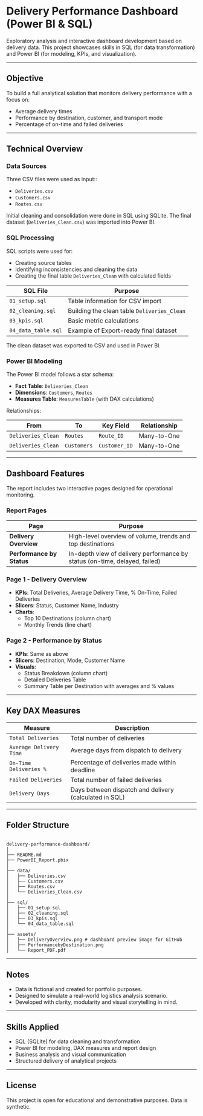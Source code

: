 # Delivery Performance Dashboard (Power BI & SQL)

Exploratory analysis and interactive dashboard development based on delivery data. This project showcases skills in SQL (for data transformation) and Power BI (for modeling, KPIs, and visualization).

---

## Objective

To build a full analytical solution that monitors delivery performance with a focus on:

- Average delivery times
- Performance by destination, customer, and transport mode
- Percentage of on-time and failed deliveries

---

## Technical Overview

### Data Sources

Three CSV files were used as input::

- `Deliveries.csv`
- `Customers.csv`
- `Routes.csv`

Initial cleaning and consolidation were done in SQL using SQLite. The final dataset (`Deliveries_Clean.csv`) was imported into Power BI.

### SQL Processing

SQL scripts were used for:

- Creating source tables
- Identifying inconsistencies and cleaning the data
- Creating the final table `Deliveries_Clean` with calculated fields

| SQL File            | Purpose                                       |
|---------------------|-----------------------------------------------|
| `01_setup.sql`      | Table information for CSV import              |
| `02_cleaning.sql`   | Building the clean table `Deliveries_Clean`   |
| `03_kpis.sql`       | Basic metric calculations                     |
| `04_data_table.sql` | Example of Export-ready final dataset         |

The clean dataset was exported to CSV and used in Power BI.

### Power BI Modeling

The Power BI model follows a star schema:

- **Fact Table**: `Deliveries_Clean`
- **Dimensions**: `Customers`, `Routes`
- **Measures Table**: `MeasuresTable` (with DAX calculations)

Relationships:

| From               | To               | Key Field     | Relationship |
|--------------------|------------------|---------------|--------------|
| `Deliveries_Clean` | `Routes`         | `Route_ID`    | Many-to-One  |
| `Deliveries_Clean` | `Customers`      | `Customer_ID` | Many-to-One  |

---

## Dashboard Features

The report includes two interactive pages designed for operational monitoring.

### Report Pages

| Page                      | Purpose                                                                    |
|---------------------------|----------------------------------------------------------------------------|
| **Delivery Overview**     | High-level overview of volume, trends and top destinations                 |
| **Performance by Status** | In-depth view of delivery performance by status (on-time, delayed, failed) |

### Page 1 - Delivery Overview

- **KPIs**: Total Deliveries, Average Delivery Time, % On-Time, Failed Deliveries
- **Slicers**: Status, Customer Name, Industry
- **Charts**:
  - Top 10 Destinations (column chart)
  - Monthly Trends (line chart)

### Page 2 - Performance by Status

- **KPIs**: Same as above
- **Slicers**: Destination, Mode, Customer Name
- **Visuals**:
  - Status Breakdown (column chart)
  - Detailed Deliveries Table
  - Summary Table per Destination with averages and % values

---

## Key DAX Measures

| Measure                    | Description                                               |
|----------------------------|-----------------------------------------------------------|
| `Total Deliveries`         | Total number of deliveries                                |
| `Average Delivery Time`    | Average days from dispatch to delivery                    |
| `On-Time Deliveries %`     | Percentage of deliveries made within deadline             |
| `Failed Deliveries`        | Total number of failed deliveries                         |
| `Delivery Days`            | Days between dispatch and delivery (calculated in SQL)    |

---

## Folder Structure
<pre><code>
delivery-performance-dashboard/
│
├── README.md
├── PowerBI_Report.pbix
│
├── data/
│   ├── Deliveries.csv
│   ├── Customers.csv
│   ├── Routes.csv
│   └── Deliveries_Clean.csv
│
├── sql/
│   ├── 01_setup.sql
│   ├── 02_cleaning.sql
│   ├── 03_kpis.sql
│   └── 04_data_table.sql
│
├── assets/
│   ├── DeliveryOverview.png # dashboard preview image for GitHub
│   ├── PerformancebyDestination.png
│   └── Report_PDF.pdf  
</code></pre>
---

## Notes

- Data is fictional and created for portfolio purposes.
- Designed to simulate a real-world logistics analysis scenario.
- Developed with clarity, modularity and visual storytelling in mind.

---

## Skills Applied

- SQL (SQLite) for data cleaning and transformation  
- Power BI for modeling, DAX measures and report design  
- Business analysis and visual communication  
- Structured delivery of analytical projects 

---

## License

This project is open for educational and demonstrative purposes. Data is synthetic.
